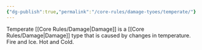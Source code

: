 ```yaml
---
{"dg-publish":true,"permalink":"/core-rules/damage-tyoes/temperate/"}
---
```


Temperate [[Core Rules/Damage\|Damage]] is a [[Core Rules/Damage\|Damage]] type that is caused by changes in temperature. Fire and Ice. Hot and Cold.